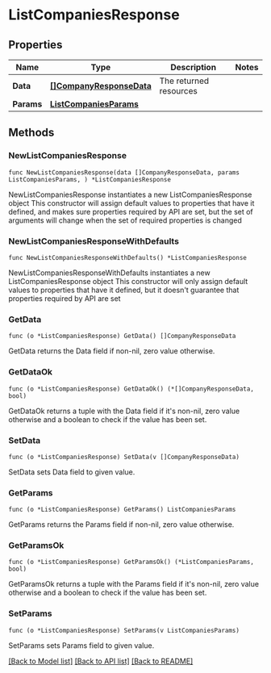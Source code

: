 # ListCompaniesResponse

## Properties

Name | Type | Description | Notes
------------ | ------------- | ------------- | -------------
**Data** | [**[]CompanyResponseData**](CompanyResponseData.md) | The returned resources | 
**Params** | [**ListCompaniesParams**](ListCompaniesParams.md) |  | 

## Methods

### NewListCompaniesResponse

`func NewListCompaniesResponse(data []CompanyResponseData, params ListCompaniesParams, ) *ListCompaniesResponse`

NewListCompaniesResponse instantiates a new ListCompaniesResponse object
This constructor will assign default values to properties that have it defined,
and makes sure properties required by API are set, but the set of arguments
will change when the set of required properties is changed

### NewListCompaniesResponseWithDefaults

`func NewListCompaniesResponseWithDefaults() *ListCompaniesResponse`

NewListCompaniesResponseWithDefaults instantiates a new ListCompaniesResponse object
This constructor will only assign default values to properties that have it defined,
but it doesn't guarantee that properties required by API are set

### GetData

`func (o *ListCompaniesResponse) GetData() []CompanyResponseData`

GetData returns the Data field if non-nil, zero value otherwise.

### GetDataOk

`func (o *ListCompaniesResponse) GetDataOk() (*[]CompanyResponseData, bool)`

GetDataOk returns a tuple with the Data field if it's non-nil, zero value otherwise
and a boolean to check if the value has been set.

### SetData

`func (o *ListCompaniesResponse) SetData(v []CompanyResponseData)`

SetData sets Data field to given value.


### GetParams

`func (o *ListCompaniesResponse) GetParams() ListCompaniesParams`

GetParams returns the Params field if non-nil, zero value otherwise.

### GetParamsOk

`func (o *ListCompaniesResponse) GetParamsOk() (*ListCompaniesParams, bool)`

GetParamsOk returns a tuple with the Params field if it's non-nil, zero value otherwise
and a boolean to check if the value has been set.

### SetParams

`func (o *ListCompaniesResponse) SetParams(v ListCompaniesParams)`

SetParams sets Params field to given value.



[[Back to Model list]](../README.md#documentation-for-models) [[Back to API list]](../README.md#documentation-for-api-endpoints) [[Back to README]](../README.md)


